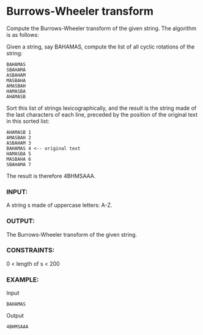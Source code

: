 # Burrows-Wheeler transform

Compute the Burrows-Wheeler transform of the given string. The algorithm is as follows:

Given a string, say BAHAMAS, compute the list of all cyclic rotations of the string:

```
BAHAMAS
SBAHAMA
ASBAHAM
MASBAHA
AMASBAH
HAMASBA
AHAMASB
```

Sort this list of strings lexicographically, and the result is the string made of the last characters of each line, preceded by the position of the original text in this sorted list:

```
AHAMASB 1
AMASBAH 2
ASBAHAM 3
BAHAMAS 4 <-- original text
HAMASBA 5
MASBAHA 6
SBAHAMA 7
```

The result is therefore 4BHMSAAA.

### INPUT:

A string s made of uppercase letters: A-Z.

### OUTPUT:

The Burrows-Wheeler transform of the given string.

### CONSTRAINTS:

0 < length of s < 200

### EXAMPLE:

Input

```
BAHAMAS
```


Output
```
4BHMSAAA
```
